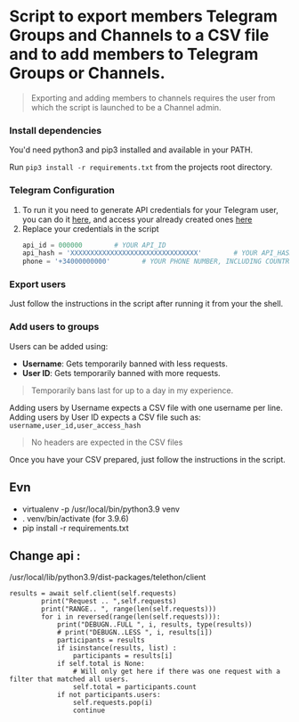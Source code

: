 # Script to export members Telegram Groups and Channels to a CSV file and to add members to Telegram Groups or Channels.

> Exporting and adding members to channels requires the user from which the script is launched to be a Channel admin.

### Install dependencies

You'd need python3 and pip3 installed and available in your PATH.

Run `pip3 install -r requirements.txt` from the projects root directory.

### Telegram Configuration

1. To run it you need to generate API credentials for your Telegram user, you can do it [here](https://core.telegram.org/api/obtaining_api_id), and access your already created ones [here](https://my.telegram.org/apps)
2. Replace your credentials in the script
    ```python
    api_id = 000000        # YOUR API_ID
    api_hash = 'XXXXXXXXXXXXXXXXXXXXXXXXXXXXXXXX'        # YOUR API_HASH
    phone = '+34000000000'        # YOUR PHONE NUMBER, INCLUDING COUNTRY CODE
    ```

### Export users
Just follow the instructions in the script after running it from your the shell.

### Add users to groups

Users can be added using:
- **Username**: Gets temporarily banned with less requests.
- **User ID**: Gets temporarily banned with more requests.

> Temporarily bans last for up to a day in my experience.

Adding users by Username expects a CSV file with one username per line.
Adding users by User ID expects a CSV file such as: `username,user_id,user_access_hash`

> No headers are expected in the CSV files

Once you have your CSV prepared, just follow the instructions in the script.

## Evn
* virtualenv -p /usr/local/bin/python3.9 venv
* . venv/bin/activate (for 3.9.6)
* pip install -r requirements.txt

## Change api :
/usr/local/lib/python3.9/dist-packages/telethon/client
```
results = await self.client(self.requests)
        print("Request .. ",self.requests)
        print("RANGE.. ", range(len(self.requests)))
        for i in reversed(range(len(self.requests))):
            print("DEBUGN..FULL ", i, results, type(results))
            # print("DEBUGN..LESS ", i, results[i])
            participants = results
            if isinstance(results, list) :
                participants = results[i]
            if self.total is None:
                # Will only get here if there was one request with a filter that matched all users.
                self.total = participants.count
            if not participants.users:
                self.requests.pop(i)
                continue
```
